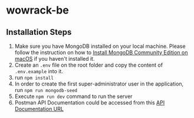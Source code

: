 # wowrack-be

## Installation Steps

1. Make sure you have MongoDB installed on your local machine. Please follow the instruction on how to [Install MongoDB Community Edition on macOS] if you haven't installed it.
2. Create an `.env` file on the root folder and copy the content of `.env.example` into it.
3. run `npm install`
4. In order to create the first super-administrator user in the application, run `npm run mongodb-seed`
5. Execute `npm run dev` command to run the server
6. Postman API Documentation could be accessed from this [API Documentation URL]

[Install MongoDB Community Edition on macOS]: https://www.mongodb.com/docs/manual/tutorial/install-mongodb-on-os-x/
[API Documentation URL]: https://documenter.getpostman.com/view/19705935/2s935oM4kB
